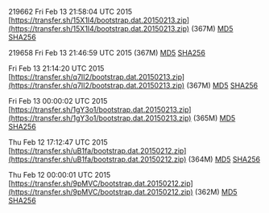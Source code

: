 219662 Fri Feb 13 21:58:04 UTC 2015 [https://transfer.sh/15X1I4/bootstrap.dat.20150213.zip](https://transfer.sh/15X1I4/bootstrap.dat.20150213.zip) (367M) [MD5](https://transfer.sh/PI8rm/md5.txt) [SHA256](https://transfer.sh/14A8bs/sha256.txt)

219658 Fri Feb 13 21:46:59 UTC 2015 []() (367M) [MD5](https://transfer.sh/vyGLb/md5.txt) [SHA256](https://transfer.sh/kB91g/sha256.txt)

Fri Feb 13 21:14:20 UTC 2015 [https://transfer.sh/q7II2/bootstrap.dat.20150213.zip](https://transfer.sh/q7II2/bootstrap.dat.20150213.zip) (367M) [MD5](https://transfer.sh/ZIJiE/md5.txt) [SHA256](https://transfer.sh/8Q8XH/sha256.txt)

Fri Feb 13 00:00:02 UTC 2015 [https://transfer.sh/1gY3o1/bootstrap.dat.20150213.zip](https://transfer.sh/1gY3o1/bootstrap.dat.20150213.zip) (365M) [MD5](https://transfer.sh/RpgR4/md5.txt) [SHA256](https://transfer.sh/uNqLl/sha256.txt)

Thu Feb 12 17:12:47 UTC 2015 [https://transfer.sh/uB1fa/bootstrap.dat.20150212.zip](https://transfer.sh/uB1fa/bootstrap.dat.20150212.zip) (364M) [MD5](https://transfer.sh/1BVG7/md5.txt) [SHA256](https://transfer.sh/19DzUP/sha256.txt)

Thu Feb 12 00:00:01 UTC 2015 [https://transfer.sh/9pMVC/bootstrap.dat.20150212.zip](https://transfer.sh/9pMVC/bootstrap.dat.20150212.zip) (362M) [MD5](https://transfer.sh/15Nn6v/md5.txt) [SHA256](https://transfer.sh/shuyq/sha256.txt)
